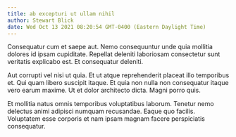 ```yaml
---
title: ab excepturi ut ullam nihil
author: Stewart Blick
date: Wed Oct 13 2021 08:20:54 GMT-0400 (Eastern Daylight Time)
---
```

Consequatur cum et saepe aut. Nemo consequuntur unde quia mollitia dolores id ipsam cupiditate. Repellat deleniti laboriosam consectetur sunt veritatis explicabo est. Et consequatur deleniti.

 Aut corrupti vel nisi ut quia. Et ut atque reprehenderit placeat illo temporibus et. Qui quam libero suscipit itaque. Et quia non nulla non consequatur itaque vero earum maxime. Ut et dolor architecto dicta. Magni porro quis.

 Et mollitia natus omnis temporibus voluptatibus laborum. Tenetur nemo delectus animi adipisci numquam recusandae. Eaque quo facilis. Voluptatem esse corporis et nam ipsam magnam facere perspiciatis consequatur.